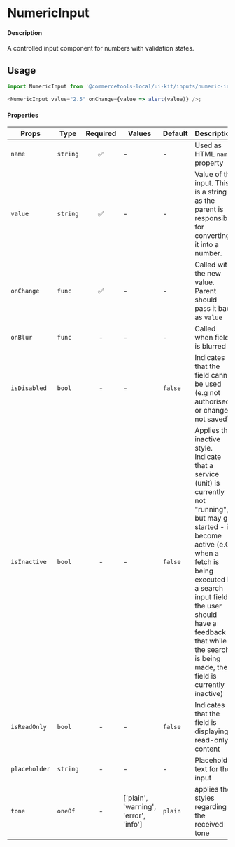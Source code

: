 # NumericInput

#### Description

A controlled input component for numbers with validation states.

## Usage

```js
import NumericInput from '@commercetools-local/ui-kit/inputs/numeric-input';

<NumericInput value="2.5" onChange={value => alert(value)} />;
```

#### Properties

| Props         | Type     | Required | Values | Default | Description                                                                                        |
| ------------- | -------- | :------: | ------ | ------- | -------------------------------------------------------------------------------------------------- |
| `name`        | `string` |    ✅    | -      | -       | Used as HTML `name` property                                                                       |
| `value`       | `string` |    ✅    | -      | -       | Value of the input. This is a string as the parent is responsible for converting it into a number. |
| `onChange`    | `func`   |    ✅    | -      | -       | Called with the new value. Parent should pass it back as `value`                                   |
| `onBlur`      | `func`   |    -     | -      | -       | Called when field is blurred                                                                       |
| `isDisabled`  | `bool`   |    -     | -      | `false` | Indicates that the field cannot be used (e.g not authorised, or changes not saved) |
| `isInactive`  | `bool`   |    -     | -      | `false` | Applies the inactive style. Indicate that a service (unit) is currently not "running", but may get started - i.e become active (e.G when a fetch is being executed in a search input field the user should have a feedback that while the search is being made, the field is currently inactive) |
| `isReadOnly`  | `bool`   |    -     | -      | `false` | Indicates that the field is displaying read-only content |
| `placeholder` | `string` |    -     | -      | -       | Placeholder text for the input                                                                          |
| `tone`    | `oneOf`   |    -     | ['plain', 'warning', 'error', 'info']      | `plain` | applies the styles regarding the received tone |
